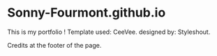 # Sonny-Fourmont.github.io

This is my portfolio !
Template used: CeeVee.
designed by: Styleshout.

Credits at the footer of the page.
